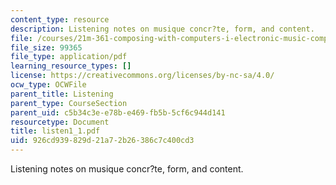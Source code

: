 ```yaml
---
content_type: resource
description: Listening notes on musique concr?te, form, and content.
file: /courses/21m-361-composing-with-computers-i-electronic-music-composition-spring-2008/926cd939829d21a72b26386c7c400cd3_listen1_1.pdf
file_size: 99365
file_type: application/pdf
learning_resource_types: []
license: https://creativecommons.org/licenses/by-nc-sa/4.0/
ocw_type: OCWFile
parent_title: Listening
parent_type: CourseSection
parent_uid: c5b34c3e-e78b-e469-fb5b-5cf6c944d141
resourcetype: Document
title: listen1_1.pdf
uid: 926cd939-829d-21a7-2b26-386c7c400cd3
---
```

Listening notes on musique concr?te, form, and content.